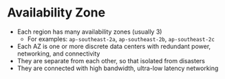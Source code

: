 # Availability Zone
- Each region has many availability zones (usually 3)
    - For examples: `ap-southeast-2a`, `ap-southeast-2b`, `ap-southeast-2c`
- Each AZ is one or more discrete data centers with redundant power, networking, and connectivity
- They are separate from each other, so that isolated from disasters
- They are connected with high bandwidth, ultra-low latency networking
